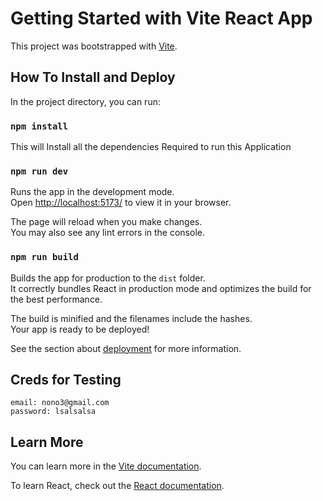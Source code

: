 # Getting Started with Vite React App

This project was bootstrapped with [Vite](https://vitejs.dev/).

## How To Install and Deploy

In the project directory, you can run:

### `npm install`

This will Install all the dependencies Required to run this Application

### `npm run dev`

Runs the app in the development mode.\
Open [http://localhost:5173/](http://localhost:5173/) to view it in your browser.

The page will reload when you make changes.\
You may also see any lint errors in the console.

### `npm run build`

Builds the app for production to the `dist` folder.\
It correctly bundles React in production mode and optimizes the build for the best performance.

The build is minified and the filenames include the hashes.\
Your app is ready to be deployed!

See the section about [deployment](https://vitejs.dev/guide/static-deploy.html#deploying-a-static-site) for more information.

## Creds for Testing

```
email: nono3@gmail.com
password: lsalsalsa
```

## Learn More

You can learn more in the [Vite documentation](https://vitejs.dev/guide/).

To learn React, check out the [React documentation](https://reactjs.org/).
